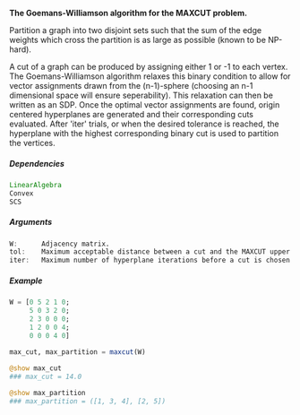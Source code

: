 **The Goemans-Williamson algorithm for the MAXCUT problem.**

Partition a graph into two disjoint sets such that the sum of the edge weights which cross the partition is as large as possible (known to be NP-hard).

A cut of a graph can be produced by assigning either 1 or -1 to each vertex. The Goemans-Williamson algorithm relaxes this binary condition to allow for vector assignments drawn from the (n-1)-sphere (choosing an n-1 dimensional space will ensure seperability). This relaxation can then be written as an SDP. Once the optimal vector assignments are found, origin centered hyperplanes are generated and their corresponding cuts evaluated. After 'iter' trials, or when the desired tolerance is reached, the hyperplane with the highest corresponding binary cut is used to partition the vertices.

##### Dependencies
```julia
LinearAlgebra
Convex
SCS
```

##### Arguments
```julia
W:      Adjacency matrix.
tol:    Maximum acceptable distance between a cut and the MAXCUT upper bound.
iter:   Maximum number of hyperplane iterations before a cut is chosen.
```

##### Example
```julia
W = [0 5 2 1 0; 
     5 0 3 2 0; 
     2 3 0 0 0; 
     1 2 0 0 4; 
     0 0 0 4 0]

max_cut, max_partition = maxcut(W)
	
@show max_cut
### max_cut = 14.0

@show max_partition
### max_partition = ([1, 3, 4], [2, 5])
```
